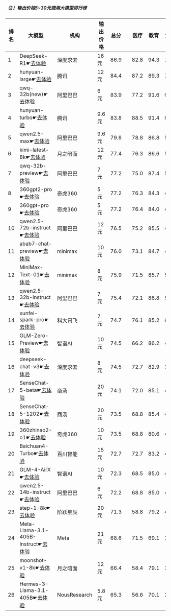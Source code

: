 ##### （2）输出价格5~30元商用大模型排行榜
|排名|大模型|机构|输出价格|总分| |医疗|教育|法律|行政公务|推理与数学计算|语言与指令遵从|
|---|-----|---|-------|---|-|----|---|---|------|------------|------------------|
|1|DeepSeek-R1☛[去体验](https://easyllm.site/static/modelcompare.html?type=open-source)|深度求索|16元|86.9| |                    82.8|94.3|71.7|                    88.6|92.7|91.2|
|2|hunyuan-large☛[去体验](https://easyllm.site/static/modelcompare.html?type=proprietary)|腾讯|12元|84.4| |                    87.2|89.3|79.3|                    75.7|86.9|87.7|
|3|qwq-32b(new)☛[去体验](https://easyllm.site/static/modelcompare.html?type=open-source)|阿里巴巴|6元|83.9| |                    77.2|91.6|62.8|                    86.5|94.3|90.9|
|4|hunyuan-turbo☛[去体验](https://easyllm.site/static/modelcompare.html?type=proprietary)|腾讯|9.6元|83.8| |                    88.5|91.4|69.1|                    76.2|89.8|88.0|
|5|qwen2.5-max☛[去体验](https://easyllm.site/static/modelcompare.html?type=proprietary)|阿里巴巴|9.6元|79.8| |                    78.8|86.8|57.6|                    73.3|93.5|88.9|
|6|kimi-latest-8k☛[去体验](https://easyllm.site/static/modelcompare.html?type=proprietary)|月之暗面|12元|77.4| |                    76.3|86.6|57.0|                    64.0|90.4|89.9|
|7|qwq-32b-preview☛[去体验](https://easyllm.site/static/modelcompare.html?type=open-source)|阿里巴巴|7元|77.2| |                    75.0|87.4|50.8|                    78.0|87.4|84.8|
|8|360gpt2-pro☛[去体验](https://easyllm.site/static/modelcompare.html?type=proprietary)|奇虎360|5元|77.2| |                    76.3|84.3|49.6|                    72.7|91.7|88.5|
|9|360gpt-pro☛[去体验](https://easyllm.site/static/modelcompare.html?type=proprietary)|奇虎360|5元|77.2| |                    76.4|84.0|49.8|                    73.3|91.7|87.9|
|10|qwen2.5-72b-instruct☛[去体验](https://easyllm.site/static/modelcompare.html?type=open-source)|阿里巴巴|12元|76.5| |                    75.2|85.5|49.1|                    71.7|89.3|88.0|
|11|abab7-chat-preview☛[去体验](https://easyllm.site/static/modelcompare.html?type=proprietary)|minimax|10元|76.0| |                    73.1|84.7|48.4|                    74.0|87.3|88.5|
|12|MiniMax-Text-01☛[去体验](https://easyllm.site/static/modelcompare.html?type=proprietary)|minimax|8元|75.9| |                    71.5|85.7|51.6|                    69.6|89.5|87.5|
|13|qwen2.5-32b-instruct☛[去体验](https://easyllm.site/static/modelcompare.html?type=open-source)|阿里巴巴|7元|75.4| |                    72.1|86.8|51.9|                    70.0|84.2|87.6|
|14|xunfei-spark-pro☛[去体验](https://easyllm.site/static/modelcompare.html?type=proprietary)|科大讯飞|7元|74.7| |                    76.1|85.2|63.0|                    60.8|78.6|84.3|
|15|GLM-Zero-Preview☛[去体验](https://easyllm.site/static/modelcompare.html?type=proprietary)|智谱AI|10元|74.5| |                    66.2|86.2|49.1|                    75.6|86.5|83.4|
|16|deepseek-chat-v3☛[去体验](https://easyllm.site/static/modelcompare.html?type=open-source)|深度求索|8元|74.5| |                    72.7|82.9|39.5|                    72.7|92.5|86.6|
|17|SenseChat-5-beta☛[去体验](https://easyllm.site/static/modelcompare.html?type=proprietary)|商汤|20元|74.1| |                    72.0|85.1|43.0|                    64.0|91.7|89.0|
|18|SenseChat-5-1202☛[去体验](https://easyllm.site/static/modelcompare.html?type=proprietary)|商汤|20元|73.5| |                    68.8|85.4|42.8|                    68.8|87.2|88.2|
|19|360zhinao2-o1☛[去体验](https://easyllm.site/static/modelcompare.html?type=proprietary)|奇虎360|10元|73.5| |                    68.8|80.6|44.0|                    74.0|89.0|84.7|
|20|Baichuan4-Turbo☛[去体验](https://easyllm.site/static/modelcompare.html?type=proprietary)|百川智能|15元|72.7| |                    72.7|83.2|43.2|                    66.2|85.3|85.4|
|21|GLM-4-AirX☛[去体验](https://easyllm.site/static/modelcompare.html?type=proprietary)|智谱AI|10元|72.3| |                    68.5|85.0|45.9|                    72.2|75.2|86.9|
|22|qwen2.5-14b-instruct☛[去体验](https://easyllm.site/static/modelcompare.html?type=open-source)|阿里巴巴|6元|72.2| |                    68.8|85.0|42.6|                    67.0|82.6|86.9|
|23|step-1-8k☛[去体验](https://easyllm.site/static/modelcompare.html?type=proprietary)|阶跃星辰|20元|71.3| |                    58.8|79.2|45.4|                    69.1|88.2|87.1|
|24|Meta-Llama-3.1-405B-Instruct☛[去体验](https://easyllm.site/static/modelcompare.html?type=open-source)|Meta|21元|68.6| |                    71.5|69.1|37.4|                    64.2|85.0|84.2|
|25|moonshot-v1-8k☛[去体验](https://easyllm.site/static/modelcompare.html?type=proprietary)|月之暗面|12元|66.4| |                    58.4|79.1|34.2|                    62.5|80.9|83.5|
|26|Hermes-3-Llama-3.1-405B☛[去体验](https://easyllm.site/static/modelcompare.html?type=open-source)|NousResearch|5.8元|65.3| |                    56.6|70.1|29.4|                    64.7|85.6|85.4|
    
